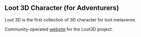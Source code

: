 ## Loot 3D Character (for Adventurers)

Loot 3D is the first collection of 3D character for loot metaverse.

Community-operated [website](https://loot3d.com/) for the Loot3D project.
